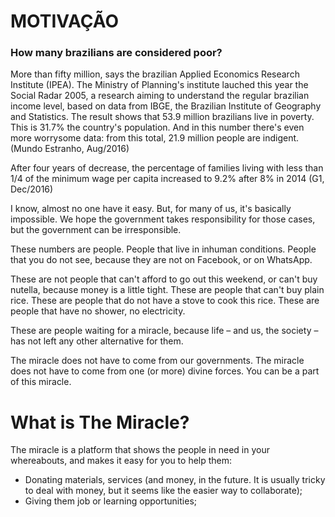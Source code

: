 # MOTIVAÇÃO

### How many brazilians are considered poor?
More than fifty million, says the brazilian Applied Economics Research Institute (IPEA). The Ministry of Planning's institute lauched this year the Social Radar 2005, a research aiming to understand the regular brazilian income level, based on data from IBGE, the Brazilian Institute of Geography and Statistics. The result shows that 53.9 million brazilians live in poverty. This is 31.7% the country's population. And in this number there's even more worrysome data: from this total, 21.9 million people are indigent. (Mundo Estranho, Aug/2016)

After four years of decrease, the percentage of families living with less than 1/4 of the minimum wage per capita increased to 9.2% after 8% in 2014 (G1, Dec/2016)

I know, almost no one have it easy. But, for many of us, it's basically impossible. We hope the government takes responsibility for those cases, but the government can be irresponsible.

These numbers are people. People that live in inhuman conditions. People that you do not see, because they are not on Facebook, or on WhatsApp.

These are not people that can't afford to go out this weekend, or can't buy nutella, because money is a little tight. These are people that can't buy plain rice. These are people that do not have a stove to cook this rice. These are people that have no shower, no electricity.

These are people waiting for a miracle, because life – and us, the society – has not left any other alternative for them.

The miracle does not have to come from our governments. The miracle does not have to come from one (or more) divine forces. You can be a part of this miracle.

# What is The Miracle?

The miracle is a platform that shows the people in need in your whereabouts, and makes it easy for you to help them:
- Donating materials, services (and money, in the future. It is usually tricky to deal with money, but it seems like the easier way to collaborate);
- Giving them job or learning opportunities;
